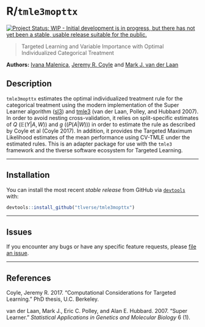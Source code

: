 
<!-- README.md is generated from README.Rmd. Please edit that file -->
R/`tmle3mopttx`
===============

[![Project Status: WIP - Initial development is in progress, but there has not yet been a stable, usable release suitable for the public.](http://www.repostatus.org/badges/latest/wip.svg)](http://www.repostatus.org/#wip)

> Targeted Learning and Variable Importance with Optimal Individualized Categorical Treatment

**Authors:** [Ivana Malenica](https://github.com/podTockom), [Jeremy R. Coyle](https://github.com/jeremyrcoyle) and [Mark J. van der Laan](https://vanderlaan-lab.org/)

Description
-----------

`tmle3mopttx` estimates the optimal individualized treatment rule for the categorical treatment using the modern implementation of the Super Learner algorithm ([sl3](https://github.com/tlverse/sl3)) and [tmle3](https://github.com/tlverse/tmle3) (van der Laan, Polley, and Hubbard 2007). In order to avoid nesting cross-validation, it relies on split-specific estimates of *Q* (𝔼(*Y*|*A*, *W*)) and *g* ((*P*(*A*|*W*))) in order to estimate the rule as described by Coyle et al (Coyle 2017). In addition, it provides the Targeted Maximum Likelihood estimates of the mean performance using CV-TMLE under the estimated rules. This is an adapter package for use with the `tmle3` framework and the tlverse software ecosystem for Targeted Learning.

------------------------------------------------------------------------

Installation
------------

You can install the most recent *stable release* from GitHub via [`devtools`](https://www.rstudio.com/products/rpackages/devtools/) with:

``` r
devtools::install_github("tlverse/tmle3mopttx")
```

------------------------------------------------------------------------

Issues
------

If you encounter any bugs or have any specific feature requests, please [file an issue](https://github.com/tlverse/tmle3mopttx/issues).

------------------------------------------------------------------------

References
----------

Coyle, Jeremy R. 2017. “Computational Considerations for Targeted Learning.” PhD thesis, U.C. Berkeley.

van der Laan, Mark J., Eric C. Polley, and Alan E. Hubbard. 2007. “Super Learner.” *Statistical Applications in Genetics and Molecular Biology* 6 (1).
